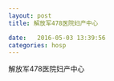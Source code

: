 ```yaml
--- 
layout: post 
title: 解放军478医院妇产中心

date:   2016-05-03 13:39:56 
categories: hosp 
--- 
```

   
解放军478医院妇产中心
